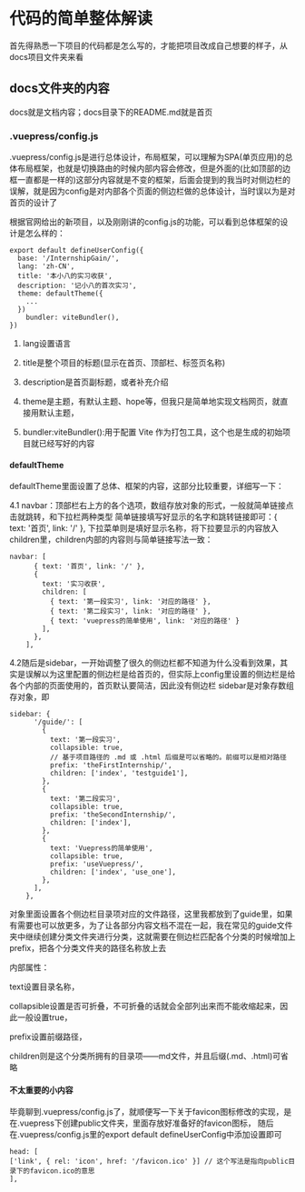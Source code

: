 # 代码的简单整体解读

首先得熟悉一下项目的代码都是怎么写的，才能把项目改成自己想要的样子，从docs项目文件夹来看

## docs文件夹的内容
docs就是文档内容；docs目录下的README.md就是首页
### .vuepress/config.js
.vuepress/config.js是进行总体设计，布局框架，可以理解为SPA(单页应用)的总体布局框架，也就是切换路由的时候内部内容会修改，但是外面的(比如顶部的边框一直都是一样的)这部分内容就是不变的框架，后面会提到的我当时对侧边栏的误解，就是因为config是对内部各个页面的侧边栏做的总体设计，当时误以为是对首页的设计了

根据官网给出的新项目，以及刚刚讲的config.js的功能，可以看到总体框架的设计是怎么样的：
```
export default defineUserConfig({
  base: '/InternshipGain/',
  lang: 'zh-CN',
  title: '本小八的实习收获',
  description: '记小八的首次实习',
  theme: defaultTheme({
    ...
  })
    bundler: viteBundler(),
})
```
1. lang设置语言

2. title是整个项目的标题(显示在首页、顶部栏、标签页名称)

3. description是首页副标题，或者补充介绍

4. theme是主题，有默认主题、hope等，但我只是简单地实现文档网页，就直接用默认主题，

5. bundler:viteBundler():用于配置 Vite 作为打包工具，这个也是生成的初始项目就已经写好的内容
#### defaultTheme
defaultTheme里面设置了总体、框架的内容，这部分比较重要，详细写一下：

4.1 navbar：顶部栏右上方的各个选项，数组存放对象的形式，一般就简单链接点击就跳转，和下拉栏两种类型
简单链接填写好显示的名字和跳转链接即可：{ text: '首页', link: '/' },
下拉菜单则是填好显示名称，将下拉要显示的内容放入children里，children内部的内容则与简单链接写法一致：
```
navbar: [
      { text: '首页', link: '/' },
      {
        text: '实习收获',
        children: [
          { text: '第一段实习', link: '对应的路径' },
          { text: '第二段实习', link: '对应的路径' },
          { text: 'vuepress的简单使用', link: '对应的路径' }
        ],
      },
    ],
```

4.2随后是sidebar，一开始调整了很久的侧边栏都不知道为什么没看到效果，其实是误解以为这里配置的侧边栏是给首页的，但实际上config里设置的侧边栏是给各个内部的页面使用的，首页默认要简洁，因此没有侧边栏
sidebar是对象存数组存对象，即
```
sidebar: {
      '/guide/': [
        {
          text: '第一段实习',
          collapsible: true,
          // 基于项目路径的 .md 或 .html 后缀是可以省略的。前缀可以是相对路径
          prefix: 'theFirstInternship/',
          children: ['index', 'testguide1'],
        },
        {
          text: '第二段实习',
          collapsible: true,
          prefix: 'theSecondInternship/',
          children: ['index'],
        },
        {
          text: 'Vuepress的简单使用',
          collapsible: true,
          prefix: 'useVuepress/',
          children: ['index', 'use_one'],
        },
      ],
    },
```
对象里面设置各个侧边栏目录项对应的文件路径，这里我都放到了guide里，如果有需要也可以放更多，为了让各部分内容文档不混在一起，我在常见的guide文件夹中继续创建分类文件夹进行分类，这就需要在侧边栏匹配各个分类的时候增加上prefix，把各个分类文件夹的路径名称放上去

内部属性：

text设置目录名称，

collapsible设置是否可折叠，不可折叠的话就会全部列出来而不能收缩起来，因此一般设置true，

prefix设置前缀路径，

children则是这个分类所拥有的目录项——md文件，并且后缀(.md、.html)可省略

#### 不太重要的小内容
毕竟聊到.vuepress/config.js了，就顺便写一下关于favicon图标修改的实现，是在.vuepress下创建public文件夹，里面存放好准备好的favicon图标，
随后在.vuepress/config.js里的export default defineUserConfig中添加设置即可
```
head: [
['link', { rel: 'icon', href: '/favicon.ico' }] // 这个写法是指向public目录下的favicon.ico的意思
],
```